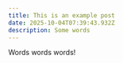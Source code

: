 ```yaml
---
title: This is an example post
date: 2025-10-04T07:39:43.932Z
description: Some words
---
```

Words words words!
